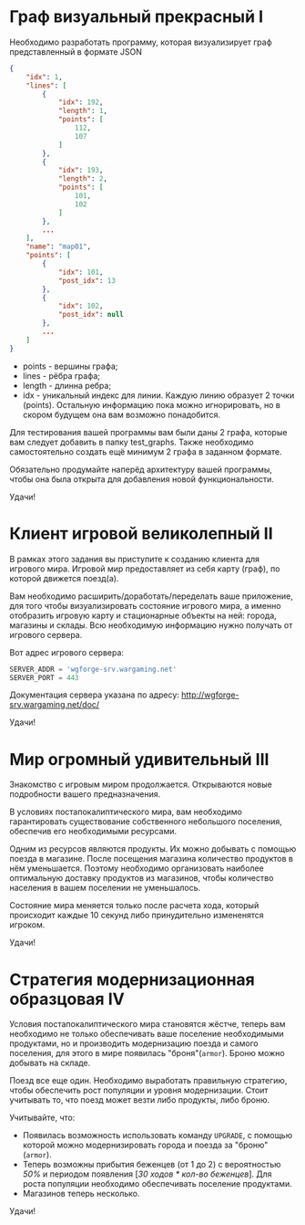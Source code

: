 # Граф визуальный прекрасный I

Необходимо разработать программу, которая визуализирует граф представленный в формате JSON
```json
{
    "idx": 1,
    "lines": [
        {
            "idx": 192,
            "length": 1,
            "points": [
                112,
                107
            ]
        },
        {
            "idx": 193,
            "length": 2,
            "points": [
                101,
                102
            ]
        },
        ...
    ],
    "name": "map01",
    "points": [
        {
            "idx": 101,
            "post_idx": 13
        },
        {
            "idx": 102,
            "post_idx": null
        },
        ...
    ]
}
```
* points - вершины графа;
* lines - рёбра графа;
* length - длинна ребра;
* idx - уникальный индекс для линии.
Каждую линию образует 2 точки (points).
Остальную информацию пока можно игнорировать, но в скором будущем она вам возможно понадобится.

Для тестирования вашей программы вам были даны 2 графа, которые вам следует добавить в папку test_graphs.
Также необходимо самостоятельно создать ещё минимум 2 графа в заданном формате.

Обязательно продумайте наперёд архитектуру вашей программы, чтобы она была открыта для добавления новой функциональности.

Удачи!

# Клиент игровой великолепный II

В рамках этого задания вы приступите к созданию клиента для игрового мира. Игровой мир предоставляет из себя карту (граф),
по которой движется поезд(а).

Вам необходимо расширить/доработать/переделать ваше приложение, для того чтобы визуализировать состояние игрового мира,
а именно отобразить игровую карту и стационарные объекты на ней: города, магазины и склады.
Всю необходимую информацию нужно получать от игрового сервера.

Вот адрес игрового сервера:
```py
SERVER_ADDR = 'wgforge-srv.wargaming.net'
SERVER_PORT = 443
```

Документация сервера указана по адресу:
http://wgforge-srv.wargaming.net/doc/

Удачи!

# Мир огромный удивительный III

Знакомство с игровым миром продолжается.
Открываются новые подробности вашего предназначения.

В условиях постапокалиптического мира, вам необходимо гарантировать существование собственного небольшого поселения, обеспечив его необходимыми ресурсами.

Одним из ресурсов являются продукты. Их можно добывать с помощью поезда в магазине. После посещения магазина количество продуктов в нём уменьшается. Поэтому необходимо организовать наиболее оптимальную доставку продуктов из магазинов, чтобы количество населения в вашем поселении не уменьшалось.

Состояние мира меняется только после расчета хода, который происходит каждые 10 секунд либо принудительно измененятся игроком.

Удачи!

# Стратегия модернизационная образцовая IV

Условия постапокалиптического мира становятся жёстче, теперь вам необходимо не только обеспечивать ваше поселение необходимыми продуктами, но и производить модернизацию поезда и самого поселения, для этого в мире появилась "броня"(`armor`). Броню можно добывать на складе.

Поезд все еще один. Необходимо выработать правильную стратегию, чтобы обеспечить рост популяции и уровня модернизации.
Стоит учитывать то, что поезд может везти либо продукты, либо броню.

Учитывайте, что:
* Появилась возможность использовать команду `UPGRADE`, с помощью которой можно модернизировать города и поезда за "броню"(`armor`).
* Теперь возможны прибытия беженцев (от 1 до 2) с вероятностью _50%_ и периодом появления [_30 ходов * кол-во беженцев_]. Для роста популяции необходимо обеспечивать поселение продуктами.
* Магазинов теперь несколько.

Удачи!
